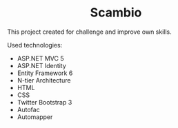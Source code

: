 <h1 align="center">Scambio</h1>
This project created for challenge and improve own skills.
<p>Used technologies:
<ul>
  <li>ASP.NET MVC 5</li>
  <li>ASP.NET Identity</li>
  <li>Entity Framework 6</li>
  <li>N-tier Architecture</li>
  <li>HTML</li>
  <li>CSS</li>
  <li>Twitter Bootstrap 3</li>
  <li>Autofac</li>
  <li>Automapper</li>
</ul>
</p>
